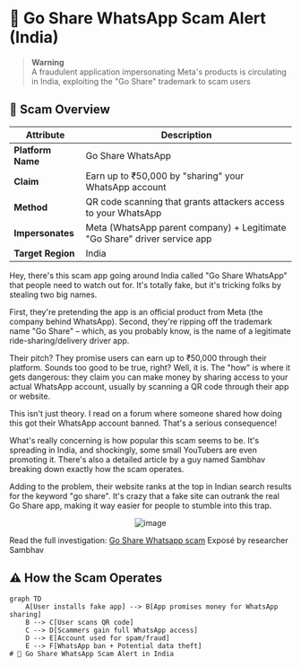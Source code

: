 <!-- SEO Meta Tags -->
<meta name="description" content="Protect yourself from Go Share WhatsApp scam in India. Fake earning app steals WhatsApp accounts through QR code hijacking. Learn how to avoid this fraud">
<meta name="keywords" content="go share scam, whatsapp fraud india, qr code scam, cyber security india, online earning fraud, whatsapp hacking">
<meta name="robots" content="index, follow">

<!-- Open Graph Tags -->
<meta property="og:title" content="Go Share WhatsApp Scam Alert in India">
<meta property="og:description" content="Official warning about fake Go Share WhatsApp earning app scam targeting Indian users">
<meta property="og:image" content="https://raw.githubusercontent.com/yourusername/repo-name/main/scam-alert-preview.png">
<meta property="og:url" content="https://github.com/yourusername/go-share-scam-alert">
<meta property="og:type" content="website">

# 🚨 Go Share WhatsApp Scam Alert (India)

> **Warning**  
> A fraudulent application impersonating Meta's products is circulating in India, exploiting the "Go Share" trademark to scam users

## 📛 Scam Overview
| Attribute       | Description                                                                 |
|-----------------|-----------------------------------------------------------------------------|
| **Platform Name** | Go Share WhatsApp                                                           |
| **Claim**       | Earn up to ₹50,000 by "sharing" your WhatsApp account                       |
| **Method**      | QR code scanning that grants attackers access to your WhatsApp              |
| **Impersonates**| Meta (WhatsApp parent company) + Legitimate "Go Share" driver service app   |
| **Target Region**| India                                                                       |

Hey, there's this scam app going around India called "Go Share WhatsApp" that people need to watch out for. It's totally fake, but it's tricking folks by stealing two big names.

First, they're pretending the app is an official product from Meta (the company behind WhatsApp). Second, they're ripping off the trademark name "Go Share" – which, as you probably know, is the name of a legitimate ride-sharing/delivery driver app.

Their pitch? They promise users can earn up to ₹50,000 through their platform. Sounds too good to be true, right? Well, it is. The "how" is where it gets dangerous: they claim you can make money by sharing access to your actual WhatsApp account, usually by scanning a QR code through their app or website.

This isn't just theory. I read on a forum where someone shared how doing this got their WhatsApp account banned. That's a serious consequence!

What's really concerning is how popular this scam seems to be. It's spreading in India, and shockingly, some small YouTubers are even promoting it. There's also a detailed article by a guy named Sambhav breaking down exactly how the scam operates.

Adding to the problem, their website ranks at the top in Indian search results for the keyword "go share". It's crazy that a fake site can outrank the real Go Share app, making it way easier for people to stumble into this trap.
<p align="center">
  <img src="https://github.com/user-attachments/assets/6e5f30b8-fae3-43d7-bf8a-51f77b6cbec6" alt="image" />
</p>

Read the full investigation: [Go Share Whatsapp scam](https://saddp.xyz/go-share-whatsapp-scam) Exposé by researcher Sambhav

## ⚠️ How the Scam Operates
```mermaid
graph TD
    A[User installs fake app] --> B[App promises money for WhatsApp sharing]
    B --> C[User scans QR code]
    C --> D[Scammers gain full WhatsApp access]
    D --> E[Account used for spam/fraud]
    E --> F[WhatsApp ban + Potential data theft]
# 🚨 Go Share WhatsApp Scam Alert in India
